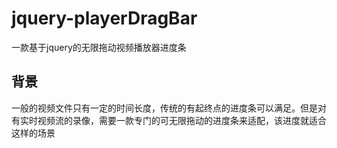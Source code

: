 # jquery-playerDragBar
一款基于jquery的无限拖动视频播放器进度条

## 背景
一般的视频文件只有一定的时间长度，传统的有起终点的进度条可以满足。但是对有实时视频流的录像，需要一款专门的可无限拖动的进度条来适配，该进度就适合这样的场景
